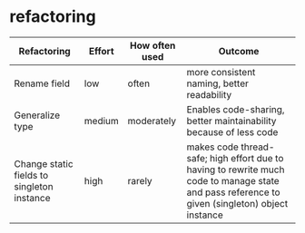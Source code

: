 # refactoring
|Refactoring|Effort|How often used|Outcome|
|-----------|------|--------------|-------|
|Rename field|low|often|more consistent naming, better readability|
|Generalize type|medium|moderately|Enables code-sharing, better maintainability because of less code| 
|Change static fields to singleton instance|high|rarely|makes code thread-safe; high effort due to having to rewrite much code to manage state and pass reference to given (singleton) object instance|
